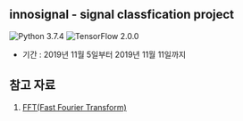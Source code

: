 ## innosignal - signal classfication project

![Python 3.7.4](https://img.shields.io/badge/Python-3.7.4-blue.svg?style=plastic)
![TensorFlow 2.0.0](https://img.shields.io/badge/TensorFlow-2.0.0-orange.svg?style=plastic)

- 기간 : 2019년 11월 5일부터 2019년 11월 11일까지


## 참고 자료

1. [FFT(Fast Fourier Transform)](http://blog.naver.com/vmv-tech/220886533146) 